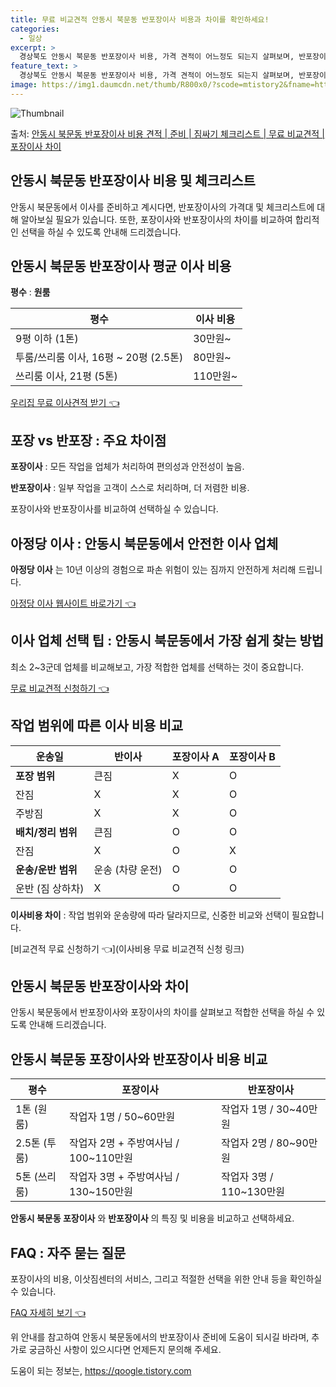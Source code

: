 ```yaml
---
title: 무료 비교견적 안동시 북문동 반포장이사 비용과 차이를 확인하세요!
categories:
  - 일상
excerpt: >
  경상북도 안동시 북문동 반포장이사 비용, 가격 견적이 어느정도 되는지 살펴보며, 반포장이사를 준비함에 있어 짐싸기 준비 체크리스트가 무엇인지 보겠습니다. 마지막으로 포장이사와 차이점을 통해 무료 비교견적으로 어떤 것이 더 합리적인 선택인지 공유 드립니다.안동시 북문동 포장이사 견적 샘플 보기 👈 클릭안동시 북문동 포장이사 가격 살펴보기 👈 클릭안동시 북문동 반포장이사 평균 이사 비용평수안동시 북문동 평균 이사 비용원룸 이사9평 이하 (1톤)30만원~투룸/쓰리룸 이사16평 ~ 20평 (2.5톤)80만원~쓰리룸 이사21평 (5톤) ~110만원~우리집 무료 이사견적 받기 👈 클릭포장 vs 반포장: 주요 차이점포장이사와 반포장이사의 가장 큰 차이점은 짐을 정리하고 포장하는 작업 범위에 있습니다.포장이사는 ..
feature_text: >
  경상북도 안동시 북문동 반포장이사 비용, 가격 견적이 어느정도 되는지 살펴보며, 반포장이사를 준비함에 있어 짐싸기 준비 체크리스트가 무엇인지 보겠습니다. 마지막으로 포장이사와 차이점을 통해 무료 비교견적으로 어떤 것이 더 합리적인 선택인지 공유 드립니다.안동시 북문동 포장이사 견적 샘플 보기 👈 클릭안동시 북문동 포장이사 가격 살펴보기 👈 클릭안동시 북문동 반포장이사 평균 이사 비용평수안동시 북문동 평균 이사 비용원룸 이사9평 이하 (1톤)30만원~투룸/쓰리룸 이사16평 ~ 20평 (2.5톤)80만원~쓰리룸 이사21평 (5톤) ~110만원~우리집 무료 이사견적 받기 👈 클릭포장 vs 반포장: 주요 차이점포장이사와 반포장이사의 가장 큰 차이점은 짐을 정리하고 포장하는 작업 범위에 있습니다.포장이사는 ..
image: https://img1.daumcdn.net/thumb/R800x0/?scode=mtistory2&fname=https%3A%2F%2Fblog.kakaocdn.net%2Fdn%2FxK50k%2FbtsHbqRpM4E%2FLaZAkKkmxmXaSEldSYAqw0%2Fimg.webp
---
```


![Thumbnail](https://img1.daumcdn.net/thumb/R800x0/?scode=mtistory2&fname=https%3A%2F%2Fblog.kakaocdn.net%2Fdn%2FxK50k%2FbtsHbqRpM4E%2FLaZAkKkmxmXaSEldSYAqw0%2Fimg.webp)

<p>출처: <a href="https://qoogle.tistory.com/9457" rel="dofollow">안동시 북문동 반포장이사 비용 견적 | 준비 | 짐싸기 체크리스트 | 무료 비교견적 | 포장이사 차이</a> </p>

## 안동시 북문동 반포장이사 비용 및 체크리스트



안동시 북문동에서 이사를 준비하고 계시다면, 반포장이사의 가격대 및 체크리스트에 대해 알아보실 필요가 있습니다. 또한, 포장이사와
반포장이사의 차이를 비교하여 합리적인 선택을 하실 수 있도록 안내해 드리겠습니다.



## 안동시 북문동 반포장이사 평균 이사 비용

**평수** : **원룸**

**평수** | **이사 비용**  
---|---  
9평 이하 (1톤) | 30만원~  
투룸/쓰리룸 이사, 16평 ~ 20평 (2.5톤) | 80만원~  
쓰리룸 이사, 21평 (5톤) | 110만원~  
  
[우리집 무료 이사견적 받기 👈](https://qoogle.tistory.com/9457)



## **포장 vs 반포장** : 주요 차이점

**포장이사** : 모든 작업을 업체가 처리하여 편의성과 안전성이 높음.

**반포장이사** : 일부 작업을 고객이 스스로 처리하며, 더 저렴한 비용.

포장이사와 반포장이사를 비교하여 선택하실 수 있습니다.



## **아정당 이사** : 안동시 북문동에서 안전한 이사 업체

**아정당 이사** 는 10년 이상의 경험으로 파손 위험이 있는 짐까지 안전하게 처리해 드립니다.

[아정당 이사 웹사이트 바로가기 👈](https://qoogle.tistory.com/9457)



## **이사 업체 선택 팁** : 안동시 북문동에서 가장 쉽게 찾는 방법

최소 2~3군데 업체를 비교해보고, 가장 적합한 업체를 선택하는 것이 중요합니다.

[무료 비교견적 신청하기 👈](https://qoogle.tistory.com/9457)



## **작업 범위에 따른 이사 비용 비교**

**운송일** | **반이사** | **포장이사 A** | **포장이사 B**  
---|---|---|---  
**포장 범위** | 큰짐 | X | O | O  
잔짐 | X | X | O  
주방짐 | X | X | O  
**배치/정리 범위** | 큰짐 | O | O | O  
잔짐 | X | O | X  
**운송/운반 범위** | 운송 (차량 운전) | O | O | O  
운반 (짐 상하차) | X | O | O  
  
**이사비용 차이** : 작업 범위와 운송량에 따라 달라지므로, 신중한 비교와 선택이 필요합니다.

[비교견적 무료 신청하기 👈](이사비용 무료 비교견적 신청 링크)



## **안동시 북문동 반포장이사와 차이**

안동시 북문동에서 반포장이사와 포장이사의 차이를 살펴보고 적합한 선택을 하실 수 있도록 안내해 드리겠습니다.



## **안동시 북문동 포장이사와 반포장이사 비용 비교**

**평수** | **포장이사** | **반포장이사**  
---|---|---  
1톤 (원룸) | 작업자 1명 / 50~60만원 | 작업자 1명 / 30~40만원  
2.5톤 (투룸) | 작업자 2명 + 주방여사님 / 100~110만원 | 작업자 2명 / 80~90만원  
5톤 (쓰리룸) | 작업자 3명 + 주방여사님 / 130~150만원 | 작업자 3명 / 110~130만원  
  
**안동시 북문동 포장이사** 와 **반포장이사** 의 특징 및 비용을 비교하고 선택하세요.



## **FAQ** : 자주 묻는 질문

포장이사의 비용, 이삿짐센터의 서비스, 그리고 적절한 선택을 위한 안내 등을 확인하실 수 있습니다.

[FAQ 자세히 보기 👈](https://qoogle.tistory.com/9457)



위 안내를 참고하여 안동시 북문동에서의 반포장이사 준비에 도움이 되시길 바라며, 추가로 궁금하신 사항이 있으시다면 언제든지 문의해 주세요.

 

도움이 되는 정보는, <a href="https://qoogle.tistory.com" rel="dofollow">https://qoogle.tistory.com</a>


